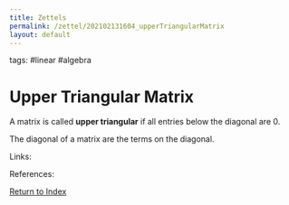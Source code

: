```yaml
---
title: Zettels
permalink: /zettel/202102131604_upperTriangularMatrix
layout: default
---
```

tags: #linear #algebra

# Upper Triangular Matrix

A matrix is called **upper triangular** if all entries below the diagonal are 0.

The diagonal of a matrix are the terms on the diagonal.

Links: 

References: 

[Return to Index](index)